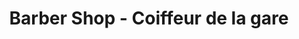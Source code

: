 ---
title: "Barber Shop - Coiffeur de la gare"
url: /poissy/barber-shop-coiffeur-de-la-gare/
shop: coiffeur
---